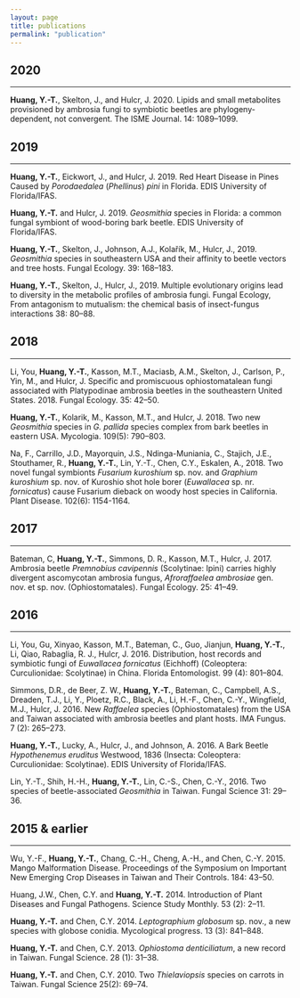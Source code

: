 ```yaml
---
layout: page
title: publications
permalink: "publication"
---
```


## 2020

_________

**Huang, Y.-T.**, Skelton, J., and Hulcr, J. 2020. Lipids and small metabolites provisioned by ambrosia fungi to symbiotic beetles are phylogeny-dependent, not convergent. The ISME Journal. 14: 1089–1099.

## 2019

_________

**Huang, Y.-T.**, Eickwort, J., and Hulcr, J. 2019. Red Heart Disease in Pines Caused by _Porodaedalea_ (_Phellinus_) _pini_ in Florida. EDIS University of Florida/IFAS.

**Huang, Y.-T.** and Hulcr, J. 2019. _Geosmithia_ species in Florida: a common fungal symbiont of wood-boring bark beetle. EDIS University of Florida/IFAS.

**Huang, Y.-T.**, Skelton, J., Johnson, A.J., Kolařík, M., Hulcr, J., 2019. _Geosmithia_ species in southeastern USA and their affinity to beetle vectors and tree hosts. Fungal Ecology. 39: 168–183.

**Huang, Y.-T.**, Skelton, J., Hulcr, J., 2019. Multiple evolutionary origins lead to diversity in the metabolic profiles of ambrosia fungi. Fungal Ecology, From antagonism to mutualism: the chemical basis of insect-fungus interactions 38: 80–88.

## 2018

_________

Li, You, **Huang, Y.-T.**, Kasson, M.T., Maciasb, A.M., Skelton, J., Carlson, P., Yin, M., and Hulcr, J. Specific and promiscuous ophiostomatalean fungi associated with Platypodinae ambrosia beetles in the southeastern United States. 2018. Fungal Ecology. 35: 42–50.

**Huang, Y.-T.**, Kolarik, M., Kasson, M.T., and Hulcr, J. 2018. Two new _Geosmithia_ species in _G. pallida_ species complex from bark beetles in eastern USA. Mycologia. 109(5): 790–803.

Na, F., Carrillo, J.D., Mayorquin, J.S., Ndinga-Muniania, C., Stajich, J.E., Stouthamer, R., **Huang, Y.-T.**, Lin, Y.-T., Chen, C.Y., Eskalen, A., 2018. Two novel fungal symbionts _Fusarium kuroshium_ sp. nov. and _Graphium kuroshium_ sp. nov. of Kuroshio shot hole borer (_Euwallacea_ sp. nr. _fornicatus_) cause Fusarium dieback on woody host species in California. Plant Disease. 102(6): 1154-1164.

## 2017

_________

Bateman, C, **Huang, Y.-T.**, Simmons, D. R., Kasson, M.T., Hulcr, J. 2017. Ambrosia beetle _Premnobius cavipennis_ (Scolytinae: Ipini) carries highly divergent ascomycotan ambrosia fungus, _Afroraffaelea ambrosiae_ gen. nov. et sp. nov. (Ophiostomatales). Fungal Ecology. 25: 41–49.

## 2016

_________

Li, You, Gu, Xinyao, Kasson, M.T., Bateman, C., Guo, Jianjun, **Huang, Y.-T.**, Li, Qiao, Rabaglia, R. J., Hulcr, J. 2016. Distribution, host records and symbiotic fungi of _Euwallacea fornicatus_ (Eichhoff) (Coleoptera: Curculionidae: Scolytinae) in China. Florida Entomologist. 99 (4): 801–804.<br>

Simmons, D.R., de Beer, Z. W., **Huang, Y.-T.**, Bateman, C., Campbell, A.S., Dreaden, T.J., Li, Y., Ploetz, R.C., Black, A., Li, H.-F., Chen, C.-Y., Wingfield, 
M.J., Hulcr, J. 2016. New _Raffaelea_ species (Ophiostomatales) from the USA and Taiwan associated with ambrosia beetles and plant hosts. IMA Fungus. 7 (2): 265–273.

**Huang, Y.-T.**, Lucky, A., Hulcr, J., and Johnson, A. 2016. A Bark Beetle _Hypothenemus eruditus_ Westwood, 1836 (Insecta: Coleoptera: Curculionidae: Scolytinae). EDIS University of Florida/IFAS.

Lin, Y.-T., Shih, H.-H., **Huang, Y.-T.**, Lin, C.-S., Chen, C.-Y., 2016. Two species of beetle-associated _Geosmithia_ in Taiwan. Fungal Science 31: 29–36.

## 2015 & earlier

_________

Wu, Y.-F., **Huang, Y.-T.**, Chang, C.-H., Cheng, A.-H., and Chen, C.-Y. 2015. Mango Malformation Disease. Proceedings of the Symposium on Important New Emerging Crop Diseases in Taiwan and Their Controls. 184: 43–50.

Huang, J.W., Chen, C.Y. and **Huang, Y.-T.** 2014. Introduction of Plant Diseases and Fungal Pathogens. Science Study Monthly. 53 (2): 2–11.

**Huang, Y.-T.** and Chen, C.Y. 2014. _Leptographium globosum_ sp. nov., a new species with globose conidia. Mycological progress. 13 (3): 841–848.

**Huang, Y.-T.** and Chen, C.Y. 2013. _Ophiostoma denticiliatum_, a new record in Taiwan. Fungal Science. 28 (1): 31–38.

**Huang, Y.-T.** and Chen, C.Y. 2010. Two _Thielaviopsis_ species on carrots in Taiwan. Fungal Science 25(2): 69–74.
